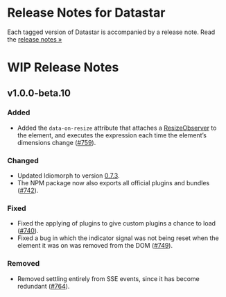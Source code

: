 # Release Notes for Datastar

Each tagged version of Datastar is accompanied by a release note. Read the [release notes »](https://github.com/starfederation/datastar/releases)

# WIP Release Notes

## v1.0.0-beta.10

### Added

- Added the `data-on-resize` attribute that attaches a [ResizeObserver](https://developer.mozilla.org/en-US/docs/Web/API/ResizeObserver) to the element, and executes the expression each time the element’s dimensions change ([#759](https://github.com/starfederation/datastar/issues/759)).

### Changed

- Updated Idiomorph to version [0.7.3](https://github.com/bigskysoftware/idiomorph/releases/tag/v0.7.3).
- The NPM package now also exports all official plugins and bundles ([#742](https://github.com/starfederation/datastar/issues/742)).

### Fixed

- Fixed the applying of plugins to give custom plugins a chance to load ([#740](https://github.com/starfederation/datastar/issues/740)).
- Fixed a bug in which the indicator signal was not being reset when the element it was on was removed from the DOM ([#749](https://github.com/starfederation/datastar/issues/749)).

### Removed

- Removed settling entirely from SSE events, since it has become redundant ([#764](https://github.com/starfederation/datastar/issues/764)).
